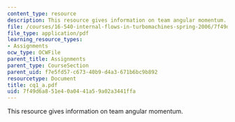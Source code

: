 ```yaml
---
content_type: resource
description: This resource gives information on team angular momentum.
file: /courses/16-540-internal-flows-in-turbomachines-spring-2006/7f49d6a851e40a0441a59a02a3441ffa_cq1_a.pdf
file_type: application/pdf
learning_resource_types:
- Assignments
ocw_type: OCWFile
parent_title: Assignments
parent_type: CourseSection
parent_uid: f7e5fd57-c673-40b9-d4a3-671b6bc9b892
resourcetype: Document
title: cq1_a.pdf
uid: 7f49d6a8-51e4-0a04-41a5-9a02a3441ffa
---
```

This resource gives information on team angular momentum.

